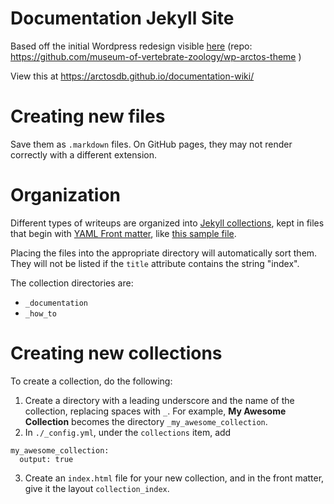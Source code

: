 # Documentation Jekyll Site

Based off the initial Wordpress redesign visible [here](http://velociraptorsystems.com/samples/mvz_tests/arctosdb/) (repo: https://github.com/museum-of-vertebrate-zoology/wp-arctos-theme )


View this at https://arctosdb.github.io/documentation-wiki/

# Creating new files

Save them as `.markdown` files. On GitHub pages, they may not render correctly with a different extension.

# Organization

Different types of writeups are organized into [Jekyll collections](https://jekyllrb.com/docs/collections/), kept in files that begin with [YAML Front matter](https://jekyllrb.com/docs/frontmatter/), like [this sample file](https://raw.githubusercontent.com/ArctosDB/documentation-wiki/bd5b3148c9b098ade2446a192c4d5655aa4a14bb/_documentation/sample.markdown).

Placing the files into the appropriate directory will automatically sort them. They will not be listed if the `title` attribute contains the string "index".

The collection directories are:

- `_documentation`
- `_how_to`


# Creating new collections

To create a collection, do the following:

1. Create a directory with a leading underscore and the name of the collection, replacing spaces with `_`. For example, **My Awesome Collection** becomes the directory `_my_awesome_collection`.
2. In `./_config.yml`, under the `collections` item, add
  ```
  my_awesome_collection:
    output: true
  ```
3. Create an `index.html` file for your new collection, and in the front matter, give it the layout `collection_index`.
